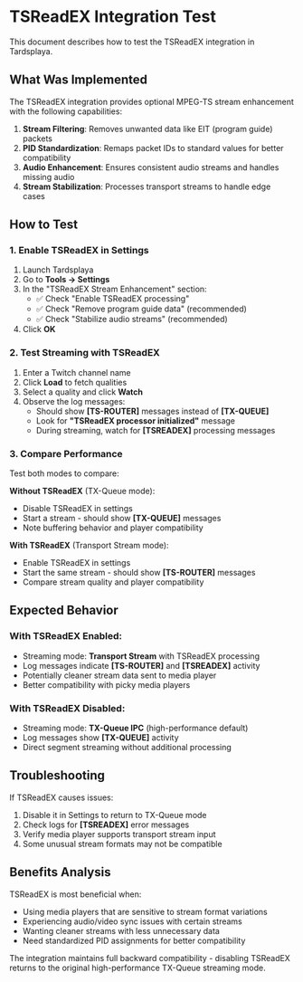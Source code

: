 # TSReadEX Integration Test

This document describes how to test the TSReadEX integration in Tardsplaya.

## What Was Implemented

The TSReadEX integration provides optional MPEG-TS stream enhancement with the following capabilities:

1. **Stream Filtering**: Removes unwanted data like EIT (program guide) packets
2. **PID Standardization**: Remaps packet IDs to standard values for better compatibility
3. **Audio Enhancement**: Ensures consistent audio streams and handles missing audio
4. **Stream Stabilization**: Processes transport streams to handle edge cases

## How to Test

### 1. Enable TSReadEX in Settings
1. Launch Tardsplaya
2. Go to **Tools → Settings**
3. In the "TSReadEX Stream Enhancement" section:
   - ✅ Check "Enable TSReadEX processing"
   - ✅ Check "Remove program guide data" (recommended)
   - ✅ Check "Stabilize audio streams" (recommended)
4. Click **OK**

### 2. Test Streaming with TSReadEX
1. Enter a Twitch channel name
2. Click **Load** to fetch qualities
3. Select a quality and click **Watch**
4. Observe the log messages:
   - Should show **[TS-ROUTER]** messages instead of **[TX-QUEUE]**
   - Look for **"TSReadEX processor initialized"** message
   - During streaming, watch for **[TSREADEX]** processing messages

### 3. Compare Performance
Test both modes to compare:

**Without TSReadEX** (TX-Queue mode):
- Disable TSReadEX in settings
- Start a stream - should show **[TX-QUEUE]** messages
- Note buffering behavior and player compatibility

**With TSReadEX** (Transport Stream mode):
- Enable TSReadEX in settings  
- Start the same stream - should show **[TS-ROUTER]** messages
- Compare stream quality and player compatibility

## Expected Behavior

### With TSReadEX Enabled:
- Streaming mode: **Transport Stream** with TSReadEX processing
- Log messages indicate **[TS-ROUTER]** and **[TSREADEX]** activity
- Potentially cleaner stream data sent to media player
- Better compatibility with picky media players

### With TSReadEX Disabled:
- Streaming mode: **TX-Queue IPC** (high-performance default)
- Log messages show **[TX-QUEUE]** activity
- Direct segment streaming without additional processing

## Troubleshooting

If TSReadEX causes issues:
1. Disable it in Settings to return to TX-Queue mode
2. Check logs for **[TSREADEX]** error messages
3. Verify media player supports transport stream input
4. Some unusual stream formats may not be compatible

## Benefits Analysis

TSReadEX is most beneficial when:
- Using media players that are sensitive to stream format variations
- Experiencing audio/video sync issues with certain streams
- Wanting cleaner streams with less unnecessary data
- Need standardized PID assignments for better compatibility

The integration maintains full backward compatibility - disabling TSReadEX returns to the original high-performance TX-Queue streaming mode.